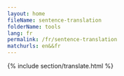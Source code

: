 ```yaml
---
layout: home
fileName: sentence-translation
folderName: tools
lang: fr
permalink: /fr/sentence-translation
matchurls: en&&fr
---
```

{% include section/translate.html %}
